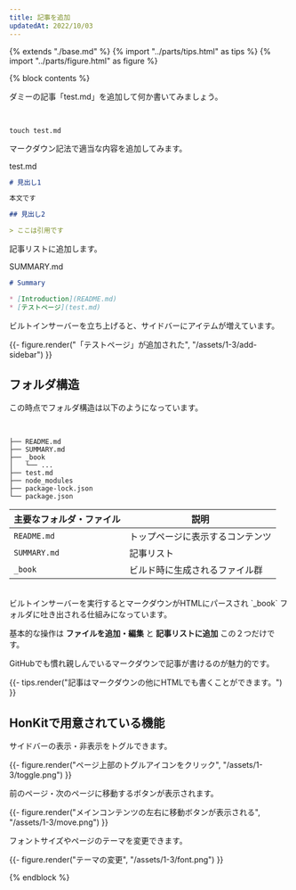 ```yaml
---
title: 記事を追加
updatedAt: 2022/10/03
---
```

{% extends "./base.md" %}
{% import "../parts/tips.html" as tips %}
{% import "../parts/figure.html" as figure %}

{% block contents %}

ダミーの記事「test.md」を追加して何か書いてみましょう。

<br>

```shell
touch test.md
```

マークダウン記法で適当な内容を追加してみます。

<div class="code-title">test.md</div>

```md
# 見出し1

本文です

## 見出し2

> ここは引用です
```

記事リストに追加します。

<div class="code-title">SUMMARY.md</div>

```md
# Summary

* [Introduction](README.md)
* [テストページ](test.md)
```


ビルトインサーバーを立ち上げると、サイドバーにアイテムが増えています。

{{- figure.render("「テストページ」が追加された", "/assets/1-3/add-sidebar") }}

## フォルダ構造

この時点でフォルダ構造は以下のようになっています。

<br>

```
├── README.md
├── SUMMARY.md
├── _book
│   └── ...
├── test.md
├── node_modules
├── package-lock.json
└── package.json
```

主要なフォルダ・ファイル | 説明
--- | ---
`README.md` | トップページに表示するコンテンツ
`SUMMARY.md` | 記事リスト
`_book` | ビルド時に生成されるファイル群

<br>
ビルトインサーバーを実行するとマークダウンがHTMLにパースされ `_book` フォルダに吐き出される仕組みになっています。

<br>

基本的な操作は **ファイルを追加・編集** と **記事リストに追加** この２つだけです。

GitHubでも慣れ親しんでいるマークダウンで記事が書けるのが魅力的です。
<br>

{{- tips.render("記事はマークダウンの他にHTMLでも書くことができます。") }}

## HonKitで用意されている機能

サイドバーの表示・非表示をトグルできます。

{{- figure.render("ページ上部のトグルアイコンをクリック", "/assets/1-3/toggle.png") }}

前のページ・次のページに移動するボタンが表示されます。

{{- figure.render("メインコンテンツの左右に移動ボタンが表示される", "/assets/1-3/move.png") }}

フォントサイズやページのテーマを変更できます。

{{- figure.render("テーマの変更", "/assets/1-3/font.png") }}

{% endblock %}
